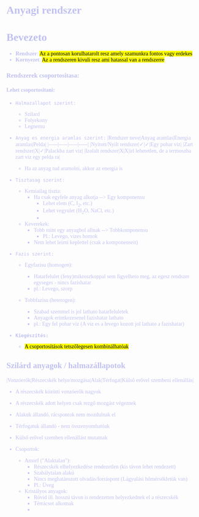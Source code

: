 <span style="font-family:'cascadia code'">
<font color=#c1c1f2>

# Anyagi rendszer
# Bevezeto
- __Rendszer__: <mark>Az a pontosan korulhatarolt resz amely szamunkra fontos vagy erdekes</mark>
- __Kornyezet__: <mark>Az a rendszeren kivuli resz ami hatassal van a rendszerre</mark>
### Rendszerek csoportositasa:
#### Lehet csoportositani:
- `Halmazallapot szerint:`
  - Szilard
  - Folyekony
  - Legnemu
- `Anyag es energia aramlas szerint:`
    |Rendszer neve|Anyag aramlas|Energia aramlas|Pelda|
    |-----|-----|-----|-----|
    |Nyitott/Nyilt rendszer|$\checkmark$|$\checkmark$|Egy pohar viz|
    |Zart rendszer|X|$\checkmark$|Palackba zart viz|
    |Izolalt rendszer|X|X|irl lehetetlen, de a termoszba zart viz egy pelda ra|
    - Ha az anyag tud aramolni, akkor az energia is
- `Tisztasag szerint:`

  - Kemiailag tiszta:
    - Ha csak egyfele anyag alkotja --> Egy komponensu
      - Lehet elem (C, I<sub>2</sub>, etc.)
      - Lehet vegyulet (H<sub>2</sub>O, NaCl, etc.)
      - 
  - Keverekek:
    - Tobb mint egy anyagbol allnak --> Tobbkomponensu
      - Pl.: Levego, vizes homok
    - Nem lehet leirni keplettel (csak a komponenseit)

- `Fazis szerint:`
  - Egyfazisu (homogen):
    - Hatarfelulet (feny)mikroszkoppal sem figyelheto meg, az egesz rendszer egyseges - nincs fazishatar
    - pl.: Levego, szorp

  - Tobbfazisu (heterogen):
    - Szabad szemmel is jol lathato hatarfeluletek
    - Anyagok erintkezesenel fazishatar lathato
    - pl.: Egy fel pohar viz (A viz es a levego kozott jol lathato a fazishatar)
- __`Kiegészítés:`__
  - <mark>A csoportosítások tetszőlegesen kombinálhatóak</mark>
##
## Szilárd anyagok / halmazállapotok

|Vonzóerők|Részecskék helye/mozgása|Alak|Térfogat|Külső erővel szembeni ellenállás|

- A részecskék közötti vonzóerők nagyok
- A részecskék adott helyen csak rezgő mozgást végeznek
- Alakuk állandó, rácspontok nem mozdulnak el
- Térfogatuk állandó - nem összenyomhatóak
- Külső erővel szemben ellenállást mutatnak

- Csoportok:
  - Amorf ("Alaktalan"):
    - Részecskék elhelyezkedése rendezetlen (kis távon lehet rendezett)
    - Szabálytalan alakú
    - Nincs meghatározott olvadás/forráspont (Lágyulási hőmérsékletük van)
    - Pl.: Üveg
  - Kristályos anyagok:
    - Rövid ill. hosszú távon is rendezetten helyezkednek el a részecskék
    - Térrácsot alkotnak
    - 
</span>